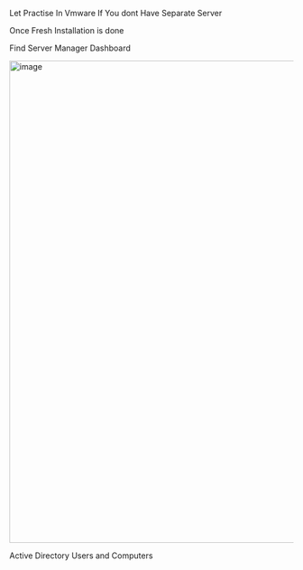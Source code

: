 Let Practise In Vmware If You dont Have Separate Server

Once Fresh Installation is done

Find Server Manager Dashboard

<img width="1078" height="854" alt="image" src="https://github.com/user-attachments/assets/74ce62ea-d3e1-43cd-b1b9-2160da29032f" />





Active Directory Users and Computers 
